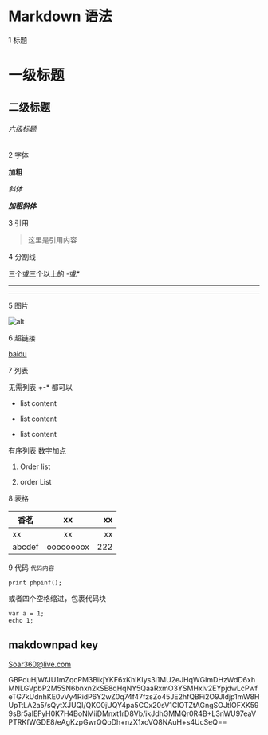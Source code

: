 # Markdown 语法

1 标题

# 一级标题

## 二级标题

###### 六级标题

2 字体

**加粗**

*斜体*

***加粗斜体***




3 引用

> 这里是引用内容


4 分割线

三个或三个以上的 -或*

---

***

5 图片

![alt](图片地址， "图片title")

6 超链接

[baidu](http://baidu.com 'baidulianjie')

7 列表

无需列表 +-* 都可以

- list content

* list content

+ list content


有序列表 数字加点

1. Order list

4. order List

8 表格

香茗|xx|xx
--|:--:|--:
xx|xx|xx
abcdef|oooooooox|222

9 代码
`代码内容`

`print phpinf();`

或者四个空格缩进，包裹代码块
	
	var a = 1;
	echo 1;






## makdownpad key

Soar360@live.com

GBPduHjWfJU1mZqcPM3BikjYKF6xKhlKIys3i1MU2eJHqWGImDHzWdD6xhMNLGVpbP2M5SN6bnxn2kSE8qHqNY5QaaRxmO3YSMHxlv2EYpjdwLcPwfeTG7kUdnhKE0vVy4RidP6Y2wZ0q74f47fzsZo45JE2hfQBFi2O9Jldjp1mW8HUpTtLA2a5/sQytXJUQl/QKO0jUQY4pa5CCx20sV1ClOTZtAGngSOJtIOFXK599sBr5aIEFyH0K7H4BoNMiiDMnxt1rD8Vb/ikJdhGMMQr0R4B+L3nWU97eaVPTRKfWGDE8/eAgKzpGwrQQoDh+nzX1xoVQ8NAuH+s4UcSeQ==


